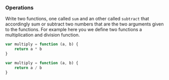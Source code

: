 ### Operations

Write two functions, one called ```sum``` and an other called ```subtract``` that accordingly sum or subtract two numbers that are the two arguments given to the functions. For example here you we define two functions a multiplication and division function.

```jsx
var multiply = function (a, b) {
    return a * b
}

var multiply = function (a, b) {
    return a / b
}
```